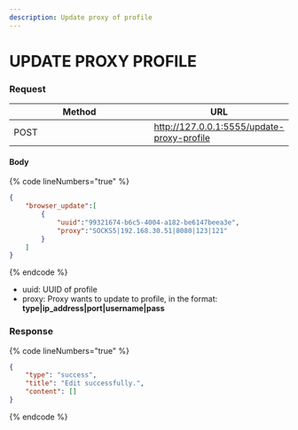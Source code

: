 ```yaml
---
description: Update proxy of profile
---
```


# UPDATE PROXY PROFILE

### **Request**

<table><thead><tr><th width="249">Method</th><th>URL</th></tr></thead><tbody><tr><td>POST</td><td><a href="http://127.0.0.1:5555/update-proxy-profile">http://127.0.0.1:5555/update-proxy-profile</a></td></tr></tbody></table>

#### **Body**

{% code lineNumbers="true" %}
```json
{
    "browser_update":[
        {
            "uuid":"99321674-b6c5-4004-a182-be6147beea3e",
            "proxy":"SOCKS5|192.168.30.51|8080|123|121"
        }
    ]
}
```
{% endcode %}

* uuid: UUID of profile
* proxy: Proxy wants to update to profile, in the format: **type|ip\_address|port|username|pass**

### **Response**

{% code lineNumbers="true" %}
```json
{
    "type": "success",
    "title": "Edit successfully.",
    "content": []
}
```
{% endcode %}
